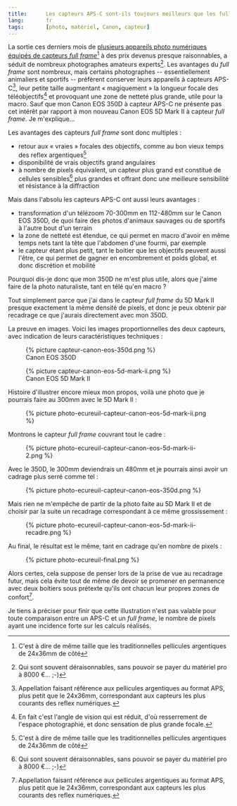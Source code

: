 ```yaml
--- 
title:      Les capteurs APS-C sont-ils toujours meilleurs que les full frame pour la photo animalière et de sport ? 
lang:       fr 
tags:       [photo, matériel, Canon, capteur]
---
```


La sortie ces derniers mois de [plusieurs appareils photo numériques équipés de capteurs *full frame*](http://www.macandphoto.com/2008/10/le-grand-match.html)[^1] à des prix devenus presque raisonnables, a séduit de nombreux photographes amateurs experts[^2]. Les avantages du *full frame* sont nombreux, mais certains photographes -- essentiellement animaliers et sportifs -- préfèrent conserver leurs appareils à capteurs APS-C[^3], leur petite taille augmentant « magiquement » la longueur focale des téléobjectifs[^4] et provoquant une zone de netteté plus grande, utile pour la macro. Sauf que mon Canon EOS 350D à capteur APS-C ne présente pas cet intérêt par rapport à mon nouveau Canon EOS 5D Mark II à capteur *full frame*. Je m'explique...


[^1]: C'est à dire de même taille que les traditionnelles pellicules argentiques de 24x36mm de côté

[^2]: Qui sont souvent déraisonnables, sans pouvoir se payer du matériel pro à 8000 €... ;-)

[^3]: Appellation faisant référence aux pellicules argentiques au format APS, plus petit que le 24x36mm, correspondant aux capteurs les plus courants des reflex numériques.

[^4]: En fait c'est l'angle de vision qui est réduit, d'où resserrement de l'espace photographié, et donc sensation de plus grande focale.

Les avantages des capteurs *full frame* sont donc multiples :

- retour aux « vraies » focales des objectifs, comme au bon vieux temps des reflex argentiques[^1]
- disponibilité de vrais objectifs grand angulaires
- à nombre de pixels équivalent, un capteur plus grand est constitué de cellules sensibles[^2] plus grandes et offrant donc une meilleure sensibilité et résistance à la diffraction

Mais dans l'absolu les capteurs APS-C ont aussi leurs avantages :

- transformation d'un télézoom 70-300mm en 112-480mm sur le Canon EOS 350D, de quoi faire des photos d'animaux sauvages ou de sportifs à l'autre bout d'un terrain
- la zone de netteté est étendue, ce qui permet en macro d'avoir en même temps nets tant la tête que l'abdomen d'une fourmi, par exemple
- le capteur étant plus petit, tant le boitier que les objectifs peuvent aussi l'être, ce qui permet de gagner en encombrement et poids global, et donc discrétion et mobilité

Pourquoi dis-je donc que mon 350D ne m'est plus utile, alors que j'aime faire de la photo naturaliste, tant en télé qu'en macro ?

Tout simplement parce que j'ai dans le capteur *full frame* du 5D Mark II presque exactement la même densité de pixels, et donc je peux obtenir par recadrage ce que j'aurais directement avec mon 350D.

La preuve en images. Voici les images proportionnelles des deux capteurs, avec indication de leurs caractéristiques techniques :

<figure>
  {% picture capteur-canon-eos-350d.png %}
  <figcaption>
    Canon EOS 350D
  </figcaption>
</figure>

<figure>
  {% picture capteur-canon-eos-5d-mark-ii.png %}
  <figcaption>
    Canon EOS 5D Mark II
  </figcaption>
</figure>


Histoire d'illustrer encore mieux mon propos, voilà une photo que je pourrais faire au 300mm avec le 5D Mark II :

<figure>
  {% picture photo-ecureuil-capteur-canon-eos-5d-mark-ii.png %}
</figure>


Montrons le capteur *full frame* couvrant tout le cadre :

<figure>
  {% picture photo-ecureuil-capteur-canon-eos-5d-mark-ii-2.png %}
</figure>


Avec le 350D, le 300mm deviendrais un 480mm et je pourrais ainsi avoir un cadrage plus serré comme tel :

<figure>
  {% picture photo-ecureuil-capteur-canon-eos-350d.png %}
</figure>


Mais rien ne m'empêche de partir de la photo faite au 5D Mark II et de choisir par la suite un recadrage correspondant à ce même grossissement :

<figure>
  {% picture photo-ecureuil-capteur-canon-eos-5d-mark-ii-recadre.png %}
</figure>


Au final, le résultat est le même, tant en cadrage qu'en nombre de pixels :

<figure>
  {% picture photo-ecureuil-final.png %}
</figure>


Alors certes, cela suppose de penser lors de la prise de vue au recadrage futur, mais cela évite tout de même de devoir se promener en permanence avec deux boitiers sous prétexte qu'ils ont chacun leur propres zones de confort[^3].

Je tiens à préciser pour finir que cette illustration n'est pas valable pour toute comparaison entre un APS-C et un *full frame*, le nombre de pixels ayant une incidence forte sur les calculs réalisés.


[^1]: Sauf que ceux qui ont déjà fait autre chose que du 24x36 savent qu'il n'y a pas de « vraie » focale, la taille de la pellicule entrant évidemment en compte.

[^2]: Appelées aussi photosites.

[^3]: Ce qui ne veut pas dire que je n'aurais pas parfois les deux sur moi, pour éviter de changer trop souvent d'objectif...
